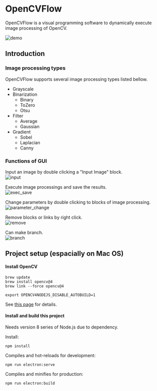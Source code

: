 # OpenCVFlow

OpenCVFlow is a visual programming software to dynamically execute image processing of OpenCV.

![demo](https://github.com/ufield/opencvflow/wiki/media/movies/top.gif)

## Introduction
### Image processing types
OpenCVFlow supports several image processing types listed bellow.
- Grayscale
- Binarization
    - Binary
    - ToZero
    - Otsu
- Filter
    - Average
    - Gaussian
- Gradient
    - Sobel
    - Laplacian
    - Canny

### Functions of GUI
Input an image by double clicking a "Input Image" block.  
![input](https://github.com/ufield/opencvflow/wiki/media/movies/input_image.gif)

Execute image processings and save the results.  
![exec_save](https://github.com/ufield/opencvflow/wiki/media/movies/exec_save.gif)

Change parameters by double clicking to blocks of image processing.  
![parameter_change](https://github.com/ufield/opencvflow/wiki/media/movies/parameter_change.gif)

Remove blocks or links by right click.  
![remove](https://github.com/ufield/opencvflow/wiki/media/movies/remove.gif)

Can make branch.  
![branch](https://github.com/ufield/opencvflow/wiki/media/movies/branch.gif)


## Project setup (espacially on Mac OS)
#### Install OpenCV
```
brew update
brew install opencv@4
brew link --force opencv@4

export OPENCV4NODEJS_DISABLE_AUTOBUILD=1
```
See [this page](https://www.npmjs.com/package/opencv4nodejs) for details.

#### Install and build this project
Needs version 8 series of Node.js due to dependency.

Install:
```
npm install
```

Compiles and hot-reloads for development: 
```
npm run electron:serve
```

Compiles and minifies for production: 
```
npm run electron:build
```
